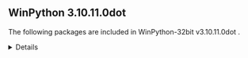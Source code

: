 ## WinPython 3.10.11.0dot 

The following packages are included in WinPython-32bit v3.10.11.0dot .

<details>

### Tools

Name | Version | Description
-----|---------|------------


### Python packages

Name | Version | Description
-----|---------|------------
[Python](http://www.python.org/) | 3.10.11 | Python programming language with standard library
[msvc_runtime](https://pypi.org/project/msvc_runtime) | 14.32.31326 | Install the Microsoft&#8482; Visual C++&#8482; runtime DLLs to the sys.prefix and Scripts directories
[pip](https://pypi.org/project/pip) | 23.1.2 | The PyPA recommended tool for installing Python packages.
[setuptools](https://pypi.org/project/setuptools) | 67.7.2 | Easily download, build, install, upgrade, and uninstall Python packages
[sqlite_bro](https://pypi.org/project/sqlite_bro) | 0.12.2 | a graphic SQLite Client in 1 Python file
[wheel](https://pypi.org/project/wheel) | 0.40.0 | A built-package format for Python
[winpython](http://winpython.github.io/) | 6.1.20230518 | WinPython distribution tools, including WPPM

</details>

